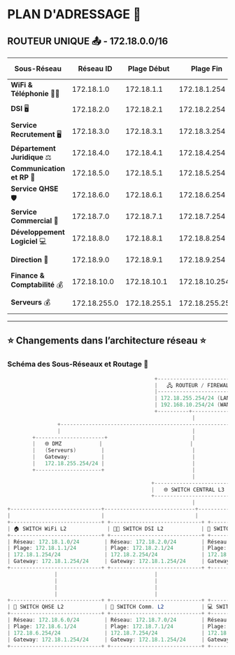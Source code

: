 # PLAN D'ADRESSAGE 📑

## ROUTEUR UNIQUE 📤 - **172.18.0.0/16**

| **Sous-Réseau**               | **Réseau ID**    | **Plage Début**      | **Plage Fin**       | **Broadcast**      | **CIDR**  | **Utilisateurs** | **Adresses disponibles** | **Gateway**     |
|--------------------------------|------------------|----------------------|---------------------|--------------------|-----------|------------------|---------------------------|-----------------|
| **WiFi & Téléphonie** 📶📞     | 172.18.1.0       | 172.18.1.1           | 172.18.1.254        | 172.18.1.255       | /24       |       ???      | 254 adresses             | 172.18.1.254     |
| **DSI** 🖥️                     | 172.18.2.0       | 172.18.2.1           | 172.18.2.254        | 172.18.2.255       | /24       | 12 👨‍🏫            | 254 adresses             | 172.18.1.254     |
| **Service Recrutement** 🖥️     | 172.18.3.0       | 172.18.3.1           | 172.18.3.254        | 172.18.3.255       | /24       | 3 👨‍🏫             | 254 adresses             | 172.18.1.254     |
| **Département Juridique** ⚖️   | 172.18.4.0       | 172.18.4.1          | 172.18.4.254        | 172.18.4.255        | /24       | 10 👨‍🏫            | 254 adresses             | 172.18.1.254     |
| **Communication et RP** 📰     | 172.18.5.0       | 172.18.5.1           | 172.18.5.254        | 172.18.5.255       | /24       | 18 👨‍🏫             | 254 adresses             | 172.18.1.254     |
| **Service QHSE** 🛡️            | 172.18.6.0       | 172.18.6.1            | 172.18.6.254        | 172.18.6.255       | /24       | 4 👨‍🏫              | 254 adresses            | 172.18.1.254      |
| **Service Commercial** 💼      | 172.18.7.0       | 172.18.7.1           | 172.18.7.254        | 172.18.7.255       | /24       | 15 👨‍🏫             | 254 adresses             | 172.18.1.254      |
| **Développement Logiciel** 💻  | 172.18.8.0       | 172.18.8.1           | 172.18.8.254        | 172.18.8.255       | /24       | 94 👨‍🏫             | 254 adresses             | 172.18.1.254      |
| **Direction** 🏢               | 172.18.9.0       | 172.18.9.1           | 172.18.9.254        | 172.18.9.255       | /24       | 3 👨‍🏫             | 254 adresses             | 172.18.1.254      |
| **Finance & Comptabilité** 💰  | 172.18.10.0      | 172.18.10.1          | 172.18.10.254       | 172.18.10.255      | /24       | 8 👨‍🏫             | 254 adresses             | 172.18.1.254      |
| **Serveurs** 💰  | 172.18.255.0      | 172.18.255.1          | 172.18.255.254       | 172.18.255.255      | /24       | 3 👨‍🏫             | 254 adresses             | 172.18.255.1      |
---

## ⭐ Changements dans l’architecture réseau ⭐

### Schéma des Sous-Réseaux et Routage 📑

```java
                                               +---------------------------+
                                               |   🖧 ROUTEUR / FIREWALL   |
                                               |---------------------------|
                                               | 172.18.255.254/24 (LAN)   |
                                               | 192.168.10.254/24 (WAN)   |
                                               +----------+----------------+
                                                           |
                +---------------------------------------------------------+---------------------------+
                |                                          |                                          |               
        +----------------------+                           |                             +------------------------+
        |   🌐 DMZ            |                            |                             |    🌍 INTERNET        |
        |   (Serveurs)        |                            |                             |   (Vaste Internet)     |
        |   Gateway:          |                            |                             |   Gateway:             |
        |   172.18.255.254/24 |                            |                             |   192.168.10.254/24    |
        +---------------------+                            |                             +------------------------+
                                                           |
                                              +-------------------------+
                                              |   🌐 SWITCH CENTRAL L3  |
                                              +-------------------------+
                                                           |
+-----------------------------+-----------------------------+-----------------------------+-----------------------------+-----------------------------+
|                             |                             |                             |                             |                             |
+-----------------------------+ +-----------------------------+ +-----------------------------+ +-----------------------------+ +-----------------------------+
| 🏠 SWITCH WiFi L2             | 🧑‍💻 SWITCH DSI L2            | 🔄 SWITCH Recrut. L2           | ⚖️ SWITCH Juridiq. L2          | 🌍 SWITCH Publics L2    |
+-----------------------------+ +-----------------------------+ +-----------------------------+ +-----------------------------+ +-----------------------------+
| Réseau: 172.18.1.0/24        | Réseau: 172.18.2.0/24        | Réseau: 172.18.3.0/24        | Réseau: 172.18.4.0/24        | Réseau: 172.18.5.0/24           |
| Plage: 172.18.1.1/24         | Plage: 172.18.2.1/24         | Plage: 172.18.3.1/24         | Plage: 172.18.4.1/24         | Plage: 172.18.5.1/24            |
| 172.18.1.254/24              | 172.18.2.254/24              | 172.18.3.254/24              | 172.18.4.254/24              | 172.18.5.254/24                 |
| Gateway: 172.18.1.254/24     | Gateway: 172.18.1.254/24     | Gateway: 172.18.1.254/24     | Gateway: 172.18.1.254/24     | Gateway: 172.18.1.254/24        |
+-----------------------------+ +-----------------------------+ +-----------------------------+ +-----------------------------+ +-----------------------------+
               |                               |                               |                               |                               |
               |                               |                               |                               |                               |        
               |                               |                               |                               |                               |
               |                               |                               |                               |                               |
+-----------------------------+ +-----------------------------+ +-----------------------------+ +-----------------------------+ +-----------------------------+
| 🏢 SWITCH QHSE L2             | 💼 SWITCH Comm. L2            | 💻 SWITCH Logiciel L2         | 🏢 SWITCH Dir. L2             | 💰 SWITCH Fin. L2         |
+-----------------------------+ +-----------------------------+ +-----------------------------+ +-----------------------------+ +-----------------------------+
| Réseau: 172.18.6.0/24        | Réseau: 172.18.7.0/24        | Réseau: 172.18.8.0/24        | Réseau: 172.18.9.0/24        | Réseau: 172.18.10.0/24          |
| Plage: 172.18.6.1/24         | Plage: 172.18.7.1/24         | Plage: 172.18.8.1/24         | Plage: 172.18.9.1/24         | Plage: 172.18.10.1/24           |
| 172.18.6.254/24              | 172.18.7.254/24              | 172.18.8.254/24              | 172.18.9.254/24              | 172.18.10.254/24                |
| Gateway: 172.18.1.254/24     | Gateway: 172.18.1.254/24     | Gateway: 172.18.1.254/24     | Gateway: 172.18.1.254/24     | Gateway: 172.18.1.254/24        |
+-----------------------------+ +-----------------------------+ +-----------------------------+ +-----------------------------+ +-----------------------------+



